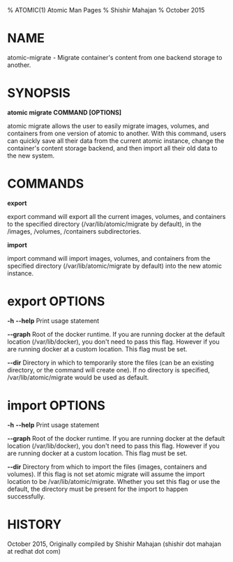 % ATOMIC(1) Atomic Man Pages
% Shishir Mahajan
% October 2015
# NAME
atomic-migrate - Migrate container's content from one backend storage to another.

# SYNOPSIS
**atomic migrate COMMAND [OPTIONS]**

atomic migrate allows the user to easily migrate images, volumes, and 
containers from one version of atomic to another. With this command, 
users can quickly save all their data from the current atomic instance, 
change the container's content storage backend, and then import all their old data 
to the new system.

# COMMANDS
**export**

export command will export all the current images, volumes, and containers
to the specified directory (/var/lib/atomic/migrate by default), in the /images, 
/volumes, /containers subdirectories.

**import**

import command will import images, volumes, and containers from the specified 
directory (/var/lib/atomic/migrate by default) into the new atomic instance.

# export OPTIONS
**-h** **--help**
  Print usage statement

**--graph**
Root of the docker runtime. If you are running docker at the default 
location (/var/lib/docker), you don't need to pass this flag. However 
if you are running docker at a custom location. This flag must be set.

**--dir**
Directory in which to temporarily store the files (can be an existing 
directory, or the command will create one). If no directory is specified,
/var/lib/atomic/migrate would be used as default.

# import OPTIONS
**-h** **--help**
  Print usage statement

**--graph**
Root of the docker runtime. If you are running docker at the default
location (/var/lib/docker), you don't need to pass this flag. However
if you are running docker at a custom location. This flag must be set.

**--dir**
Directory from which to import the files (images, containers and volumes). 
If this flag is not set atomic migrate will assume the import location to 
be /var/lib/atomic/migrate. Whether you set this flag or use the default, 
the directory must be present for the import to happen successfully.

# HISTORY
October 2015, Originally compiled by Shishir Mahajan (shishir dot mahajan at redhat dot com)
